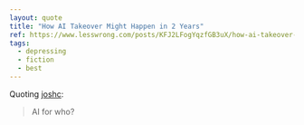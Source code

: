 ```yaml
---
layout: quote
title: "How AI Takeover Might Happen in 2 Years"
ref: https://www.lesswrong.com/posts/KFJ2LFogYqzfGB3uX/how-ai-takeover-might-happen-in-2-years?utm_source=tldrnewsletter
tags:
  - depressing
  - fiction
  - best
---
```


Quoting [joshc](https://www.lesswrong.com/posts/KFJ2LFogYqzfGB3uX/how-ai-takeover-might-happen-in-2-years?utm_source=tldrnewsletter):

> AI for who?
